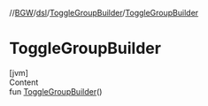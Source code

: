 //[BGW](../../../index.md)/[dsl](../index.md)/[ToggleGroupBuilder](index.md)/[ToggleGroupBuilder](-toggle-group-builder.md)



# ToggleGroupBuilder  
[jvm]  
Content  
fun [ToggleGroupBuilder](-toggle-group-builder.md)()  



